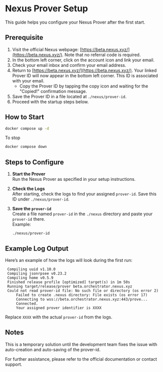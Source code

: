 # Nexus Prover Setup

This guide helps you configure your Nexus Prover after the first start. 

## Prerequisite 

1. Visit the official Nexus webpage: [https://beta.nexus.xyz/](https://beta.nexus.xyz/). Note that no referral code is required.
2. In the bottom left corner, click on the account icon and link your email.
3. Check your email inbox and confirm your email address.
4. Return to [https://beta.nexus.xyz/](https://beta.nexus.xyz/). Your linked Prover ID will now appear in the bottom left corner. This ID is associated with your email. 
   - Copy the Prover ID by tapping the copy icon and waiting for the "Copied!" confirmation message.
5. Save the Prover ID in a file located at `./nexus/prover-id`.
6. Proceed with the startup steps below.

## How to Start

   ```bash
   docker compose up -d
   ```
   To stop
   ```bash
   docker compose down
   ```

## Steps to Configure

1. **Start the Prover**  
   Run the Nexus Prover as specified in your setup instructions.

2. **Check the Logs**  
   After starting, check the logs to find your assigned `prover-id`. Save this ID under `./nexus/prover-id`.

3. **Save the `prover-id`**  
   Create a file named `prover-id` in the `./nexus` directory and paste your `prover-id` there.  
   Example:
   ```plaintext
   ./nexus/prover-id
   ```

## Example Log Output

Here’s an example of how the logs will look during the first run:

````plaintext
 Compiling uuid v1.10.0
 Compiling jsonrpsee v0.23.2
 Compiling home v0.5.9
 Finished release profile [optimized] target(s) in 1m 50s
 Running target/release/prover beta.orchestrator.nexus.xyz
 Could not read prover-id file: No such file or directory (os error 2)
     Failed to create .nexus directory: File exists (os error 17)
     Connecting to wss://beta.orchestrator.nexus.xyz:443/prove...
     Connected.
     Your assigned prover identifier is XXXX
````

Replace `XXXX` with the actual `prover-id` from the logs.

## Notes
This is a temporary solution until the development team fixes the issue with auto-creation and auto-saving of the prover-id.

For further assistance, please refer to the official documentation or contact support.

